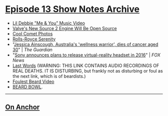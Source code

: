 # [Episode 13 Show Notes Archive](https://www.notion.so/rotund/Episode-13-Show-Notes-c25a306fa14a46e1894a8654e18e6a74)

- [Lil Debbie "Me & You" Music Video](http://youtu.be/sJ5SmlZZihA)
- [Valve's New Source 2 Engine Will Be Open Source](http://www.escapistmagazine.com/news/view/139999-Valve-Confirms-Source-2-Free-For-All)
- [Cool Comet Photos](http://www.universityherald.com/articles/16406/20150303/rosetta-takes-clearest-photo-of-comet-67p-to-date-captures-its-own-shadow.htm)
- [Rolls-Royce Serenity](http://www.autocar.co.uk/car-news/motor-shows-geneva-motor-show/rolls-royce-phantom-serenity-showcases-bespoke-design)
- "[Jessica Ainscough, Australia's 'wellness warrior', dies of cancer aged 30](https://www.theguardian.com/australia-news/2015/mar/01/jessica-ainscough-australia-wellness-warrior-dies-cancer-aged-30)" | *The Guardian*
- "[Sony announces plans to release virtual-reality headset in 2016](http://web.archive.org/web/20150306211031/https://www.foxnews.com/tech/2015/03/04/sony-announces-plans-to-release-virtual-reality-headset-in-2016/)" | *FOX News*
- [Last Words](http://www.planecrashinfo.com/lastwords.htm) (WARNING: THIS LINK CONTAINS AUDIO RECORDINGS OF REAL DEATHS. IT IS DISTURBING, but frankly not as disturbing or foul as the next link, which is of beardists.)
- [Foulest Beard Video](https://youtu.be/DuIZM0TB_UY)
- [BEARD BOWL](https://youtu.be/yo-x0IlgrE0).

***

## [On Anchor](https://anchor.fm/drycast/episodes/Thirteen-eqb26p)